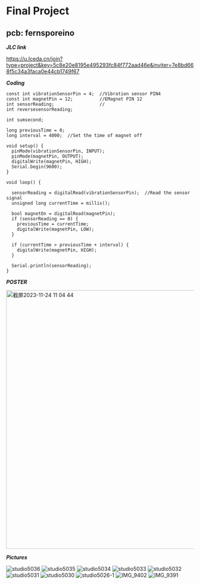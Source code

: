 # Final Project

## pcb: fernsporeino

***JLC link***

https://u.lceda.cn/join?type=project&key=5c8e20e8195e495293fc84f772aad46e&inviter=7e8bd668f5c34a3faca0e44cb1749f67

***Coding***
```
const int vibrationSensorPin = 4;  //Vibration sensor PIN4
const int magnetPin = 12;          //EMagnet PIN 12
int sensorReading;                 //
int reversesensorReading;

int sumsecond;

long previousTime = 0;
long interval = 4000;  //Set the time of magnet off

void setup() {
  pinMode(vibrationSensorPin, INPUT);
  pinMode(magnetPin, OUTPUT);
  digitalWrite(magnetPin, HIGH);
  Serial.begin(9600);
}

void loop() {

  sensorReading = digitalRead(vibrationSensorPin);  //Read the sensor signal
  unsigned long currentTime = millis();

  bool magnetOn = digitalRead(magnetPin);
  if (sensorReading == 0) {
    previousTime = currentTime;
    digitalWrite(magnetPin, LOW);
  }

  if (currentTime > previousTime + interval) {
    digitalWrite(magnetPin, HIGH);
  }

  Serial.println(sensorReading);
}
```

***POSTER***

<img width="695" alt="截屏2023-11-24 11 04 44" src="https://github.com/xinxinwang233/wang-Xinyi-s-assignments/assets/144413765/1f90987a-7dd6-4ecf-be08-a1151e5cabf5">



***Pictures***

![studio5036](https://github.com/xinxinwang233/wang-Xinyi-s-assignments/assets/144413765/d0b32708-3baa-4a97-8b12-c47e8e481bc3)
![studio5035](https://github.com/xinxinwang233/wang-Xinyi-s-assignments/assets/144413765/a233d79b-7c98-4090-9948-d47018288179)
![studio5034](https://github.com/xinxinwang233/wang-Xinyi-s-assignments/assets/144413765/1d4503b2-5dc3-44be-93fc-d9a11364822f)
![studio5033](https://github.com/xinxinwang233/wang-Xinyi-s-assignments/assets/144413765/e1b9309c-33e2-47bc-b5b4-83ea0971456f)
![studio5032](https://github.com/xinxinwang233/wang-Xinyi-s-assignments/assets/144413765/e37d0daf-1ca7-4658-b55d-724903b686e1)
![studio5031](https://github.com/xinxinwang233/wang-Xinyi-s-assignments/assets/144413765/1914fca3-01ab-47fd-bb11-59b5561893f1)
![studio5030](https://github.com/xinxinwang233/wang-Xinyi-s-assignments/assets/144413765/d8c22f92-6fd3-43de-812a-5c5114401333)
![studio5026-1](https://github.com/xinxinwang233/wang-Xinyi-s-assignments/assets/144413765/7ed9ca27-c435-4829-ac90-374a91fa7a24)
![IMG_9402](https://github.com/xinxinwang233/wang-Xinyi-s-assignments/assets/144413765/d25a73fb-355c-4192-a0a0-2855a250d029)
![IMG_9391](https://github.com/xinxinwang233/wang-Xinyi-s-assignments/assets/144413765/d3ef1672-1c3a-4bcb-ba13-870319241c44)

